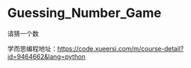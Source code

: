﻿# Guessing_Number_Game
请猜一个数

学而思编程地址：https://code.xueersi.com/m/course-detail?id=9464662&lang=python